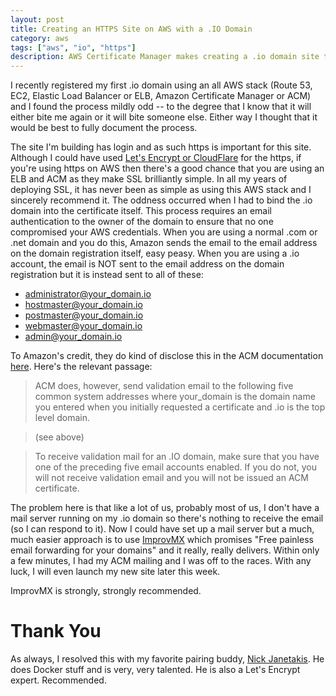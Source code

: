 ```yaml
---
layout: post
title: Creating an HTTPS Site on AWS with a .IO Domain
category: aws
tags: ["aws", "io", "https"]
description: AWS Certificate Manager makes creating a .io domain site tricky.  Here is how to get past site authorization when you don't have an email server of your own on the .io domain.
---
```

I recently registered my first .io domain using an all AWS stack (Route 53, EC2, Elastic Load Balancer or ELB, Amazon Certificate Manager or ACM) and I found the process mildly odd -- to the degree that I know that it will either bite me again or it will bite someone else.  Either way I thought that it would be best to fully document the process.

The site I'm building has login and as such https is important for this site.  Although I could have used [Let's Encrypt or CloudFlare](https://nickjanetakis.com/blog/lets-encrypt-vs-cloudflare-for-https) for the https, if you're using https on AWS then there's a good chance that you are using an ELB and ACM as they make SSL brilliantly simple.  In all my years of deploying SSL, it has never been as simple as using this AWS stack and I sincerely recommend it.  The oddness occurred when I had to bind the .io domain into the certificate itself.  This process requires an email authentication to the owner of the domain to ensure that no one compromised your AWS credentials.  When you are using a normal .com or .net domain and you do this, Amazon sends the email to the email address on the domain registration itself, easy peasy.  When you are using a .io account, the email is NOT sent to the email address on the domain registration but it is instead sent to all of these:

* administrator@your_domain.io
* hostmaster@your_domain.io
* postmaster@your_domain.io
* webmaster@your_domain.io
* admin@your_domain.io

To Amazon's credit, they do kind of disclose this in the ACM documentation [here](http://docs.aws.amazon.com/acm/latest/userguide/troubleshoot-iodomains.html). Here's the relevant passage:

> ACM does, however, send validation email to the following five common system addresses where your_domain is the domain name you entered when you initially requested a certificate and .io is the top level domain.

> (see above)

> To receive validation mail for an .IO domain, make sure that you have one of the preceding five email accounts enabled. If you do not, you will not receive validation email and you will not be issued an ACM certificate. 

The problem here is that like a lot of us, probably most of us, I don't have a mail server running on my .io domain so there's nothing to receive the email (so I can respond to it).  Now I could have set up a mail server but a much, much easier approach is to use [ImprovMX](http://improvmx.com/) which promises "Free painless email forwarding for your domains" and it really, really delivers.  Within only a few minutes, I had my ACM mailing and I was off to the races.  With any luck, I will even launch my new site later this week.  

ImprovMX is strongly, strongly recommended.

# Thank You

As always, I resolved this with my favorite pairing buddy, [Nick Janetakis](http://www.nickjanetakis.com).  He does Docker stuff and is very, very talented.  He is also a Let's Encrypt expert.  Recommended.
